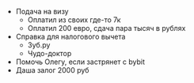 * Подача на визу
	* Оплатил из своих где-то 7к
	* Оплатил 200 евро, сдача пара тысяч в рублях
* Справка для налогового вычета
	* Зуб.ру
	* Чудо-доктор
* Помочь Олегу, если застрянет с bybit
* Даша залог 2000 руб
